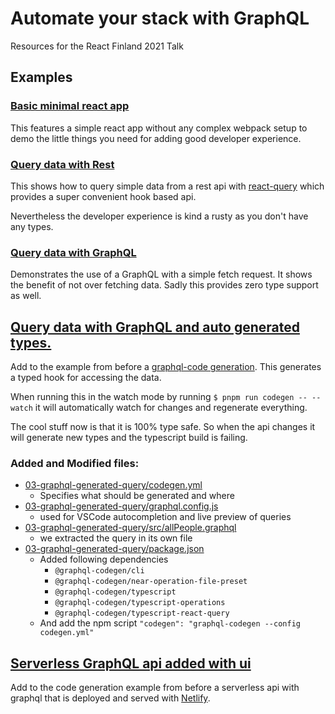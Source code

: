 # Automate your stack with GraphQL

Resources for the React Finland 2021 Talk

## Examples

### [Basic minimal react app](./00-basic-ui/)

This features a simple react app without any complex webpack setup to demo the little things you need for adding good developer experience.

### [Query data with Rest](./01-using-rest-api/)

This shows how to query simple data from a rest api with [react-query](https://react-query.tanstack.com/) which provides a super convenient hook based api.

Nevertheless the developer experience is kind a rusty as you don't have any types.

### [Query data with GraphQL](./02-using-graphql/)

Demonstrates the use of a GraphQL with a simple fetch request. It shows the benefit of not over fetching data.
Sadly this provides zero type support as well.

## [Query data with GraphQL and auto generated types. ](./03-graphql-generated-query/)

Add to the example from before a [graphql-code generation](https://www.graphql-code-generator.com/).
This generates a typed hook for accessing the data.

When running this in the watch mode by running `$ pnpm run codegen -- --watch` it will automatically watch for changes and regenerate everything.

The cool stuff now is that it is 100% type safe. So when the api changes it will generate new types and the typescript build is failing.

### Added and Modified files:

- [03-graphql-generated-query/codegen.yml](./03-graphql-generated-query/codegen.yml)
  - Specifies what should be generated and where
- [03-graphql-generated-query/graphql.config.js](./03-graphql-generated-query/graphql.config.js)
  - used for VSCode autocompletion and live preview of queries
- [03-graphql-generated-query/src/allPeople.graphql](./03-graphql-generated-query/src/allPeople.graphql)
  - we extracted the query in its own file
- [03-graphql-generated-query/package.json](./03-graphql-generated-query/package.json)
  - Added following dependencies
    - `@graphql-codegen/cli`
    - `@graphql-codegen/near-operation-file-preset`
    - `@graphql-codegen/typescript`
    - `@graphql-codegen/typescript-operations`
    - `@graphql-codegen/typescript-react-query`
  - And add the npm script `"codegen": "graphql-codegen --config codegen.yml"`

## [Serverless GraphQL api added with ui](./04-graphql-with-server/)

Add to the code generation example from before a serverless api with graphql that is deployed and served with [Netlify](https://www.netlify.com/).
